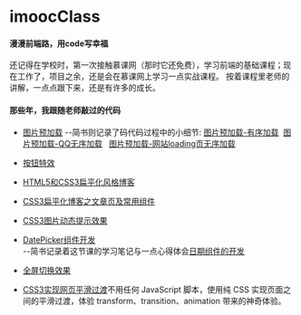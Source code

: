 # imoocClass
#### 漫漫前端路，用code写幸福
还记得在学校时，第一次接触慕课网（那时它还免费），学习前端的基础课程；现在工作了，项目之余，还是会在慕课网上学习一点实战课程。
按着课程里老师的讲解，一点点跟下来，还是有许多的成长。
#### 那些年，我跟随老师敲过的代码
- [图片预加载](http://www.imooc.com/learn/502) 
--简书则记录了码代码过程中的小细节: [图片预加载-有序加载](http://www.jianshu.com/p/fe4831c4c876)  [图片预加载-QQ无序加载](http://www.jianshu.com/p/ac349e1a5d38)   [图片预加载-网站loading页无序加载](http://www.jianshu.com/p/cdd9d2397b30)

- [按钮特效](http://www.imooc.com/learn/5)

- [HTML5和CSS3扁平化风格博客](http://www.imooc.com/learn/445)

- [CSS3扁平化博客之文章页及常用组件](http://www.imooc.com/learn/598)

- [CSS3图片动态提示效果](http://www.imooc.com/learn/473)

- [DatePicker组件开发](http://www.imooc.com/learn/820)      
--简书记录着这节课的学习笔记与一点心得体会[日期组件的开发](http://www.jianshu.com/p/796f8aac244d)

- [全屏切换效果](https://www.imooc.com/learn/374)

- [CSS3实现网页平滑过渡](http://www.imooc.com/learn/252)不用任何 JavaScript 脚本，使用纯 CSS 实现页面之间的平滑过渡，体验 transform、transition、animation 带来的神奇体验。

 
